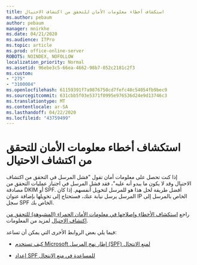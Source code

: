 ```yaml
---
title: استكشاف أخطاء معلومات الأمان للتحقق من اكتشاف الاحتيال
ms.author: pebaum
author: pebaum
manager: mnirkhe
ms.date: 04/21/2020
ms.audience: ITPro
ms.topic: article
ms.prod: office-online-server
ROBOTS: NOINDEX, NOFOLLOW
localization_priority: Normal
ms.assetid: 96ebe3c5-66ea-4662-98b7-052c2181c2f3
ms.custom:
- "275"
- "3100004"
ms.openlocfilehash: 61159391f7a9876750cd7fefc40c54054fb9bec9
ms.sourcegitcommit: 631cbb5f03e5371f0995e976536d24e9d13746c3
ms.translationtype: MT
ms.contentlocale: ar-SA
ms.lasthandoff: 04/22/2020
ms.locfileid: "43759499"
---
```

# <a name="troubleshooting-the-safety-tip-for-fraud-detection-checks"></a>استكشاف أخطاء معلومات الأمان للتحقق من اكتشاف الاحتيال

إذا كنت تحصل على معلومات أمان تقول "فشل المرسل في التحقق من اكتشاف الاحتيال وقد لا يكون ما يبدو أنه عليه"، فقد فشل المرسل في اجتياز عمليات التحقق من مصادقة DKIM أو SPF. أفضل طريقة لحل هذا هو للمرسل لتخويل أنفسهم. إذا كان المرسل يرسل نيابة عنك، فستحتاج إلى تخويلها بإضافة عنوان IP الخاص بالمرسل إلى سجل SPF الخاص بك.
  
راجع [استكشاف الأخطاء وإصلاحها في معلومات الأمان الحمراء (المشبوهة) للتحقق من اكتشاف الاحتيال](https://blogs.msdn.microsoft.com/tzink/2016/11/02/troubleshooting-the-red-suspicious-safety-tip-for-fraud-detection-checks/) لمزيد من المعلومات.
  
فيما يلي بعض الروابط الأخرى التي يمكن أن تساعد:
  
- [كيف تستخدم Microsoft إطار نهج المرسل (SPF) لمنع الانتحال](https://docs.microsoft.com/office365/SecurityCompliance/how-office-365-uses-spf-to-prevent-spoofing)

- [إعداد SPF للمساعدة في منع الانتحال](https://docs.microsoft.com/office365/SecurityCompliance/set-up-spf-in-office-365-to-help-prevent-spoofing)

